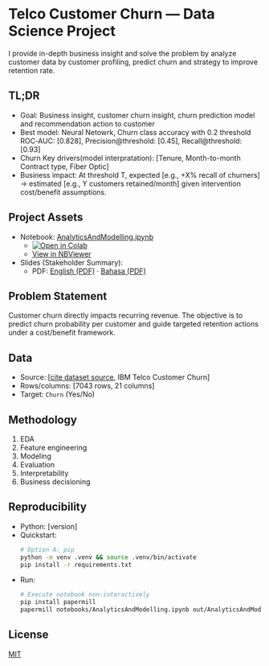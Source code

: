 # Telco Customer Churn —  Data Science Project

I provide in-depth business insight and solve the problem by analyze customer data by customer profiling, predict churn and strategy to improve retention rate.


## TL;DR
- Goal: Business insight, customer churn insight, churn prediction model and recommendation action to customer
- Best model: Neural Netowrk, Churn class accuracy with 0.2 threshold ROC‑AUC: [0.828], Precision@threshold: [0.45], Recall@threshold: [0.93]
- Churn Key drivers(model interpratation): [Tenure, Month-to-month Contract type, Fiber Optic]
- Business impact: At threshold T, expected [e.g., +X% recall of churners] → estimated [e.g., Y customers retained/month] given intervention cost/benefit assumptions.

## Project Assets
- Notebook: [AnalyticsAndModelling.ipynb](https://github.com/ravsssh/TelcoCustomerChurn/blob/main/AnalyticsAndModelling.ipynb)
  - [![Open in Colab](https://colab.research.google.com/assets/colab-badge.svg)](https://colab.research.google.com/github/ravsssh/TelcoCustomerChurn/blob/main/AnalyticsAndModelling.ipynb)
  - [View in NBViewer](https://nbviewer.org/github/ravsssh/TelcoCustomerChurn/blob/main/AnalyticsAndModelling.ipynb)
- Slides (Stakeholder Summary):
  - PDF: [English (PDF)](https://github.com/ravsssh/TelcoCustomerChurn/blob/main/Presentation%20Deck%5BEN%5D.pdf) · [Bahasa (PDF)](https://github.com/ravsssh/TelcoCustomerChurn/blob/main/Presentation%20Deck%5BID%5D.pdf)

## Problem Statement
Customer churn directly impacts recurring revenue. The objective is to predict churn probability per customer and guide targeted retention actions under a cost/benefit framework.

## Data
- Source: [[cite dataset source](https://www.ibm.com/docs/en/cognos-analytics/12.1.0?topic=samples-telco-customer-churn), IBM Telco Customer Churn]
- Rows/columns: [7043 rows, 21 columns]
- Target: `Churn` (Yes/No)

## Methodology
1. EDA
2. Feature engineering
3. Modeling
4. Evaluation
5. Interpretability
6. Business decisioning

## Reproducibility
- Python: [version]
- Quickstart:
  ```bash
  # Option A: pip
  python -m venv .venv && source .venv/bin/activate
  pip install -r requirements.txt
  ```
- Run:
  ```bash
  # Execute notebook non-interactively
  pip install papermill
  papermill notebooks/AnalyticsAndModelling.ipynb out/AnalyticsAndModelling.output.ipynb
  ```


## License
[MIT](LICENSE)

